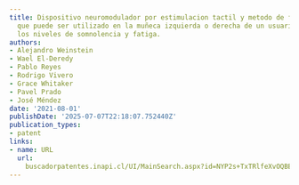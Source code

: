 ```yaml
---
title: Dispositivo neuromodulador por estimulacion tactil y metodo de funcionamiento
  que puede ser utilizado en la muñeca izquierda o derecha de un usuario para disminuir
  los niveles de somnolencia y fatiga.
authors:
- Alejandro Weinstein
- Wael El-Deredy
- Pablo Reyes
- Rodrigo Vivero
- Grace Whitaker
- Pavel Prado
- José Méndez
date: '2021-08-01'
publishDate: '2025-07-07T22:18:07.752440Z'
publication_types:
- patent
links:
- name: URL
  url: 
    buscadorpatentes.inapi.cl/UI/MainSearch.aspx?id=NYP2s+TxTRlfeXvOQBEKfgofVbeNPtMRFLVqrBVcr/I=
---
```

